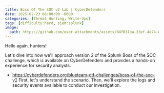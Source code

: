 ```yaml
---
title: Boss Of The SOC v2 Lab | CyberDefenders
date: 2025-02-23 06:00:00 -0600
categories: [Threat Hunting, Write-Ups]
tags: [difficulty:hard, siem:splunk]
image:
  path: https://github.com/user-attachments/assets/84f031ba-33ef-4e74-858c-09b2ed2ff5c9
---
```


Hello again, hunters!

Let's dive into how we'll approach version 2 of the Splunk Boss of the SOC challenge, which is available on CyberDefenders and provides a hands-on experience for security analysts.
- <https://cyberdefenders.org/blueteam-ctf-challenges/boss-of-the-soc-v2>
First, let's understand the scenario. Then, we'll explore the logs and security events available to conduct our investigation.

